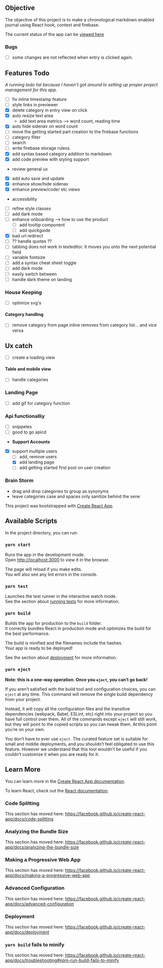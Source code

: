 ## Objective

The objective of this project is to make a chronological markdown enabled journal using React hook, context and firebase.

The current status of the app can be [viewed here](https://journal-app-2020.web.app/landing)

### Bugs

- [ ] some changes are not reflected when entry is clicked again.

## Features Todo

_A running todo list because I haven't got around to setting up proper project management for this app._

- [ ] fix inline timestamp feature
- [ ] style links in previewer
- [x] delete category in entry view on click
- [x] auto resize text area
  - add text area metrics --> word count, reading time
- [x] auto hide sidenav on word count
- [ ] move the getting started part creation to the firebase functions
- [ ] category filter
- [ ] search
- [ ] write firebase storage ruless.
- [x] add syntax based category addition to markdown
- [x] add code preview with styling support
- review general ux
- [x] add auto save and update
- [x] enhance show/hide sidenav
- [x] enhance preview/code/ etc views
- accessibility
- [ ] refine style classes
- [ ] add dark mode
- [ ] enhance onboarding --> how to use the product
  - [ ] add tooltip component
  - [ ] add quickguide
- [x] bad url redirect
- [ ] ?? handle quotes ??
- [ ] tabbing does not work in texteditor. It moves you onto the next potential field
- [ ] variable fontsize
- [ ] add a syntax cheat sheet toggle
- [ ] add dark mode
- [ ] easily switch between
- [ ] handle dark theme on landing

### House Keeping

- [ ] optimize svg's

#### Category handling

- [ ] remove category from page inline removes from category list... and vice versa

## Ux catch

- [ ] create a loading view

#### Table and mobile view

- [ ] handle categories

### Landing Page

- [ ] add gif for category function

### Api functionalliy

- [ ] snippetes
- [ ] good to go apicd

* **Support Accounts**

- [x] support multiple users
  - [ ] add, remove users
  - [x] add landing page
  - [ ] add getting started first post on user creation

### Brain Storm

- drag and drop categories to group as synonyms
- leave categories case and spaces only sanitize behind the sene

This project was bootstrapped with [Create React App](https://github.com/facebook/create-react-app).

## Available Scripts

In the project directory, you can run:

### `yarn start`

Runs the app in the development mode.<br />
Open [http://localhost:3000](http://localhost:3000) to view it in the browser.

The page will reload if you make edits.<br />
You will also see any lint errors in the console.

### `yarn test`

Launches the test runner in the interactive watch mode.<br />
See the section about [running tests](https://facebook.github.io/create-react-app/docs/running-tests) for more information.

### `yarn build`

Builds the app for production to the `build` folder.<br />
It correctly bundles React in production mode and optimizes the build for the best performance.

The build is minified and the filenames include the hashes.<br />
Your app is ready to be deployed!

See the section about [deployment](https://facebook.github.io/create-react-app/docs/deployment) for more information.

### `yarn eject`

**Note: this is a one-way operation. Once you `eject`, you can’t go back!**

If you aren’t satisfied with the build tool and configuration choices, you can `eject` at any time. This command will remove the single build dependency from your project.

Instead, it will copy all the configuration files and the transitive dependencies (webpack, Babel, ESLint, etc) right into your project so you have full control over them. All of the commands except `eject` will still work, but they will point to the copied scripts so you can tweak them. At this point you’re on your own.

You don’t have to ever use `eject`. The curated feature set is suitable for small and middle deployments, and you shouldn’t feel obligated to use this feature. However we understand that this tool wouldn’t be useful if you couldn’t customize it when you are ready for it.

## Learn More

You can learn more in the [Create React App documentation](https://facebook.github.io/create-react-app/docs/getting-started).

To learn React, check out the [React documentation](https://reactjs.org/).

### Code Splitting

This section has moved here: https://facebook.github.io/create-react-app/docs/code-splitting

### Analyzing the Bundle Size

This section has moved here: https://facebook.github.io/create-react-app/docs/analyzing-the-bundle-size

### Making a Progressive Web App

This section has moved here: https://facebook.github.io/create-react-app/docs/making-a-progressive-web-app

### Advanced Configuration

This section has moved here: https://facebook.github.io/create-react-app/docs/advanced-configuration

### Deployment

This section has moved here: https://facebook.github.io/create-react-app/docs/deployment

### `yarn build` fails to minify

This section has moved here: https://facebook.github.io/create-react-app/docs/troubleshooting#npm-run-build-fails-to-minify
